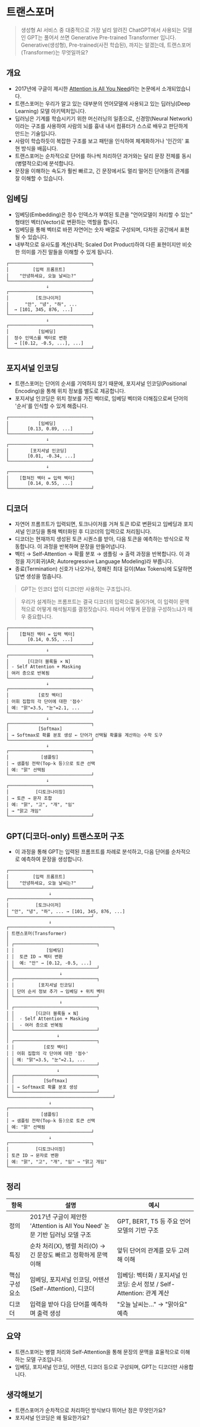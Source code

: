 # 트랜스포머

> 생성형 AI 서비스 중 대중적으로 가장 널리 알려진 ChatGPT에서 사용되는 모델인 GPT는 풀어서 쓰면 Generative Pre-trained Transformer 입니다. Generative(생성형), Pre-trained(사전 학습된), 까지는 알겠는데, 트랜스포머(Transformer)는 무엇일까요?

## 개요

- 2017년에 구글이 제시한 [Attention is All You Need](https://arxiv.org/pdf/1706.03762)라는 논문에서 소개되었습니다. 
- 트랜스포머는 우리가 알고 있는 대부분의 언어모델에 사용되고 있는 딥러닝(Deep Learning) 모델 아키텍처입니다. 
- 딥러닝은 기계를 학습시키기 위한 머신러닝의 일종으로, 신경망(Neural Network)이라는 구조를 사용하여 사람의 뇌를 흉내 내서 컴퓨터가 스스로 배우고 판단하게 만드는 기술입니다. 
- 사람이 학습하듯이 복잡한 구조를 보고 패턴을 인식하여 체계화하거나 '인간의' 표현 방식을 배웁니다.
- 트랜스포머는 순차적으로 단어를 하나씩 처리하던 과거와는 달리 문장 전체를 동시(병렬적으로)에 분석합니다.  
- 문장을 이해하는 속도가 훨씬 빠르고, 긴 문장에서도 멀리 떨어진 단어들의 관계를 잘 이해할 수 있습니다. 

## 임베딩

- 임베딩(Embedding)은 정수 인덱스가 부여된 토큰을 "언어모델이 처리할 수 있는" 형태인 벡터(Vector)로 변환하는 역할을 합니다. 
- 임베딩을 통해 벡터로 바뀐 자연어는 숫자 배열로 구성되며, 다차원 공간에서 표현될 수 있습니다. 
- 내부적으로 유사도를 계산(내적; Scaled Dot Product)하여 다른 표현이지만 비슷한 의미를 가진 말들을 이해할 수 있게 됩니다.

```
┌───────────────────────────────┐
│         [입력 프롬프트]
│    "안녕하세요, 오늘 날씨는?"   
└───────────────────────────────┘
               ↓
┌───────────────────────────────┐
│          [토크나이저]         
│      "안", "녕", "하", ...       
│  → [101, 345, 876, ...]      
└───────────────────────────────┘
               ↓
┌───────────────────────────────┐
│           [임베딩]       
│  정수 인덱스를 벡터로 변환     
│  → [[0.12, -0.5, ...], ...]   
└───────────────────────────────┘
```

## 포지셔널 인코딩

- 트랜스포머는 단어의 순서를 기억하지 않기 때문에, 포지셔널 인코딩(Positional Encoding)을 통해 위치 정보를 별도로 제공합니다.
- 포지셔널 인코딩은 위치 정보를 가진 벡터로, 임베딩 벡터와 더해짐으로써 단어의 '순서'를 인식할 수 있게 해줍니다.

```
┌───────────────────────────────┐
│           [임베딩]
│       [0.13, 0.89, ...]
└───────────────────────────────┘
               ↓
┌───────────────────────────────┐
│        [포지셔널 인코딩]
│       [0.01, -0.34, ...] 
└───────────────────────────────┘
               ↓
┌───────────────────────────────┐
│    [합쳐진 벡터 = 입력 벡터]
│       [0.14, 0.55, ...]
└───────────────────────────────┘
```

## 디코더

- 자연어 프롬프트가 입력되면, 토크나이저를 거쳐 토큰 ID로 변환되고 임베딩과 포지셔널 인코딩을 통해 벡터화된 후 디코더의 입력으로 처리됩니다. 
- 디코더는 현재까지 생성된 토큰 시퀀스를 받아, 다음 토큰을 예측하는 방식으로 작동합니다. 이 과정을 반복하며 문장을 만들어냅니다.
- 벡터 → Self-Attention → 확률 분포 → 샘플링 → 출력 과정을 반복합니다. 이 과정을 자기회귀(AR; Autoregressive Language Modeling)라 부릅니다. 
- 종료(Termination) 신호가 나오거나, 정해진 최대 길이(Max Tokens)에 도달하면 답변 생성을 멈춥니다.

> GPT는 인코더 없이 디코더만 사용하는 구조입니다.

> 우리가 설계하는 프롬프트는 결국 디코더의 입력으로 들어가며, 이 입력이 문맥적으로 어떻게 해석될지를 결정짓습니다. 따라서 어떻게 문장을 구성하느냐가 매우 중요합니다.

```
┌───────────────────────────────┐
│    [합쳐진 벡터 = 입력 벡터]
│       [0.14, 0.55, ...]
└───────────────────────────────┘
               ↓
┌───────────────────────────────┐
│       [디코더 블록들 × N]         
│ - Self Attention + Masking   
│ 여러 층으로 반복됨            
└───────────────────────────────┘
               ↓
┌───────────────────────────────┐
│           [로짓 벡터]          
│ 어휘 집합의 각 단어에 대한 '점수'     
│ 예: "맑"=3.5, "눈"=2.1, ...    
└───────────────────────────────┘
               ↓
┌───────────────────────────────┐
│           [Softmax]       
│ → Softmax로 확률 분포 생성 ← 단어가 선택될 확률을 계산하는 수학 도구            
└───────────────────────────────┘
               ↓
┌───────────────────────────────┐
│            [샘플링]       
│ → 샘플링 전략(Top-k 등)으로 토큰 선택
│ 예: "맑" 선택됨                  
└───────────────────────────────┘
               ↓
┌───────────────────────────────┐
│          [디토크나이징]         
│ → 토큰 → 문자 조합           
│ 예: "맑", "고", "개", "임"     
│ → "맑고 개임"                 
└───────────────────────────────┘
```

## GPT(디코더-only) 트랜스포머 구조

- 이 과정을 통해 GPT는 입력된 프롬프트를 차례로 분석하고, 다음 단어를 순차적으로 예측하여 문장을 생성합니다.

```
┌───────────────────────────────┐
│         [입력 프롬프트]            
│    "안녕하세요, 오늘 날씨는?"             
└───────────────────────────────┘
                ↓
┌───────────────────────────────┐
│          [토크나이저]                   
│ "안", "녕", "하", ... → [101, 345, 876, ...] 
└───────────────────────────────┘
                ↓
┌───────────────────────────────────────┐
│ 트랜스포머(Transformer)
│                                            
│ ┌───────────────────────────────┐    
│ │            [임베딩] 
│ │  토큰 ID → 벡터 변환              
│ │  예: "안" → [0.12, -0.5, ...]     
│ └───────────────────────────────┘    
│                   ↓                        
│ ┌───────────────────────────────┐    
│ │         [포지셔널 인코딩]           
│ │ 단어 순서 정보 추가 → 임베딩 + 위치 벡터     
│ └───────────────────────────────┘    
│                   ↓                        
│ ┌───────────────────────────────┐    
│ │        [디코더 블록들 × N]        
│ │  - Self Attention + Masking         
│ │  - 여러 층으로 반복됨  
│ └───────────────────────────────┘   
│                  ↓
│ ┌───────────────────────────────┐
│ │           [로짓 벡터]          
│ │ 어휘 집합의 각 단어에 대한 '점수'    
│ │ 예: "맑"=3.5, "눈"=2.1, ...    
│ └───────────────────────────────┘
│                  ↓
│ ┌───────────────────────────────┐
│ │           [Softmax]       
│ │ → Softmax로 확률 분포 생성  
│ └───────────────────────────────┘ 
└───────────────────────────────────────┘
                ↓
┌───────────────────────────────┐
│            [샘플링]       
│ → 샘플링 전략(Top-k 등)으로 토큰 선택
│ 예: "맑" 선택됨                  
└───────────────────────────────┘
                ↓
┌───────────────────────────────┐
│          [디토크나이징]
│ 토큰 ID → 문자로 변환
│ 예: "맑", "고", "개", "임" → "맑고 개임"
└───────────────────────────────┘
```

## 정리

| 항목 | 설명 | 예시 |
| --- | --- | --- |
| 정의 | 2017년 구글이 제안한 'Attention is All You Need' 논문 기반 딥러닝 모델 구조 | GPT, BERT, T5 등 주요 언어모델의 기반 구조 |
| 특징 | 순차 처리(X), 병렬 처리(O) → 긴 문장도 빠르고 정확하게 문맥 이해 | 앞뒤 단어의 관계를 모두 고려해 이해 |
| 핵심 구성 요소 | 임베딩, 포지셔널 인코딩, 어텐션(Self-Attention), 디코더 | 임베딩: 벡터화 / 포지셔널 인코딩: 순서 정보 / Self-Attention: 관계 계산 |
| 디코더 | 입력을 받아 다음 단어를 예측하며 출력 생성 | "오늘 날씨는…" → "맑아요" 예측 |

## 요약

- 트랜스포머는 병렬 처리와 Self-Attention을 통해 문장의 문맥을 효율적으로 이해하는 모델 구조입니다.
- 임베딩, 포지셔널 인코딩, 어텐션, 디코더 등으로 구성되며, GPT는 디코더만 사용합니다.

## 생각해보기

- 트랜스포머가 순차적으로 처리하던 방식보다 뛰어난 점은 무엇인가요?
- 포지셔널 인코딩은 왜 필요한가요?

